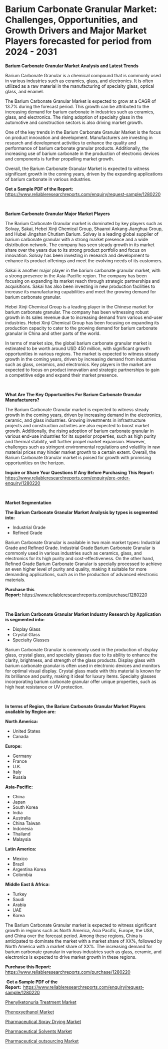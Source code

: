 <p><h1>Barium Carbonate Granular Market: Challenges, Opportunities, and Growth Drivers and Major Market Players forecasted for period from 2024 - 2031</h1></p><p><strong>Barium Carbonate Granular Market Analysis and Latest Trends</strong></p>
<p><p>Barium Carbonate Granular is a chemical compound that is commonly used in various industries such as ceramics, glass, and electronics. It is often utilized as a raw material in the manufacturing of specialty glass, optical glass, and enamel.</p><p>The Barium Carbonate Granular Market is expected to grow at a CAGR of 13.7% during the forecast period. This growth can be attributed to the increasing demand for barium carbonate in industries such as ceramics, glass, and electronics. The rising adoption of specialty glass in the automotive and construction sectors is also driving market growth.</p><p>One of the key trends in the Barium Carbonate Granular Market is the focus on product innovation and development. Manufacturers are investing in research and development activities to enhance the quality and performance of barium carbonate granular products. Additionally, the increasing use of barium carbonate in the production of electronic devices and components is further propelling market growth.</p><p>Overall, the Barium Carbonate Granular Market is expected to witness significant growth in the coming years, driven by the expanding applications of barium carbonate in various industries.</p></p>
<p><strong>Get a Sample PDF of the Report:&nbsp;</strong> <a href="https://www.reliableresearchreports.com/enquiry/request-sample/1280220">https://www.reliableresearchreports.com/enquiry/request-sample/1280220</a></p>
<p>&nbsp;</p>
<p><strong>Barium Carbonate Granular Major Market Players</strong></p>
<p><p>The Barium Carbonate Granular market is dominated by key players such as Solvay, Sakai, Hebei Xinji Chemical Group, Shaanxi Ankang Jianghua Group, and Hubei Jingshan Chutiam Barium. Solvay is a leading global supplier of barium carbonate granular with a strong market presence and a wide distribution network. The company has seen steady growth in its market share over the years due to its strong product portfolio and focus on innovation. Solvay has been investing in research and development to enhance its product offerings and meet the evolving needs of its customers.</p><p>Sakai is another major player in the barium carbonate granular market, with a strong presence in the Asia-Pacific region. The company has been focusing on expanding its market reach through strategic partnerships and acquisitions. Sakai has also been investing in new production facilities to increase its manufacturing capabilities and meet the growing demand for barium carbonate granular.</p><p>Hebei Xinji Chemical Group is a leading player in the Chinese market for barium carbonate granular. The company has been witnessing robust growth in its sales revenue due to increasing demand from various end-user industries. Hebei Xinji Chemical Group has been focusing on expanding its production capacity to cater to the growing demand for barium carbonate granular in China and other parts of the world.</p><p>In terms of market size, the global barium carbonate granular market is estimated to be worth around USD 450 million, with significant growth opportunities in various regions. The market is expected to witness steady growth in the coming years, driven by increasing demand from industries such as glass, ceramics, and electronics. Key players in the market are expected to focus on product innovation and strategic partnerships to gain a competitive edge and expand their market presence.</p></p>
<p>&nbsp;</p>
<p><strong>What Are The Key Opportunities For Barium Carbonate Granular Manufacturers?</strong></p>
<p><p>The Barium Carbonate Granular market is expected to witness steady growth in the coming years, driven by increasing demand in the electronics, ceramic, and glass industries. Growing investments in infrastructure projects and construction activities are also expected to boost market growth. Additionally, the rising adoption of barium carbonate granular in various end-use industries for its superior properties, such as high purity and thermal stability, will further propel market expansion. However, challenges such as stringent environmental regulations and volatility in raw material prices may hinder market growth to a certain extent. Overall, the Barium Carbonate Granular market is poised for growth with promising opportunities on the horizon.</p></p>
<p><strong>Inquire or Share Your Questions If Any Before Purchasing This Report:</strong> <a href="https://www.reliableresearchreports.com/enquiry/pre-order-enquiry/1280220">https://www.reliableresearchreports.com/enquiry/pre-order-enquiry/1280220</a></p>
<p>&nbsp;</p>
<p><strong>Market Segmentation</strong></p>
<p><strong>The Barium Carbonate Granular Market Analysis by types is segmented into:</strong></p>
<p><ul><li>Industrial Grade</li><li>Refined Grade</li></ul></p>
<p><p>Barium Carbonate Granular is available in two main market types: Industrial Grade and Refined Grade. Industrial Grade Barium Carbonate Granular is commonly used in various industries such as ceramics, glass, and electronics for its high purity and cost-effectiveness. On the other hand, Refined Grade Barium Carbonate Granular is specially processed to achieve an even higher level of purity and quality, making it suitable for more demanding applications, such as in the production of advanced electronic materials.</p></p>
<p><strong>Purchase this Report:&nbsp;</strong><a href="https://www.reliableresearchreports.com/purchase/1280220">https://www.reliableresearchreports.com/purchase/1280220</a></p>
<p>&nbsp;</p>
<p><strong>The Barium Carbonate Granular Market Industry Research by Application is segmented into:</strong></p>
<p><ul><li>Display Glass</li><li>Crystal Glass</li><li>Specialty Glasses</li></ul></p>
<p><p>Barium Carbonate Granular is commonly used in the production of display glass, crystal glass, and specialty glasses due to its ability to enhance the clarity, brightness, and strength of the glass products. Display glass with barium carbonate granular is often used in electronic devices and monitors for optimal visual display. Crystal glass made with this material is known for its brilliance and purity, making it ideal for luxury items. Specialty glasses incorporating barium carbonate granular offer unique properties, such as high heat resistance or UV protection.</p></p>
<p>&nbsp;</p>
<p><strong>In terms of Region, the Barium Carbonate Granular Market Players available by Region are:</strong></p>
<p>
    <p> <strong> North America: </strong>
        <ul>
            <li>United States</li>
            <li>Canada</li>
        </ul>
        </p> 
    <p> <strong> Europe: </strong>
        <ul>
            <li>Germany</li>
            <li>France</li>
            <li>U.K.</li>
            <li>Italy</li>
            <li>Russia</li>
        </ul>
        </p> 
    <p> <strong> Asia-Pacific: </strong>
        <ul>
            <li>China</li>
            <li>Japan</li>
            <li>South Korea</li>
            <li>India</li>
            <li>Australia</li>
            <li>China Taiwan</li>
            <li>Indonesia</li>
            <li>Thailand</li>
            <li>Malaysia</li>
        </ul>
        </p> 
    <p> <strong> Latin America: </strong>
        <ul>
            <li>Mexico</li>
            <li>Brazil</li>
            <li>Argentina Korea</li>
            <li>Colombia</li>
        </ul>
        </p> 
    <p> <strong> Middle East & Africa: </strong>
        <ul>
            <li>Turkey</li>
            <li>Saudi</li>
            <li>Arabia</li>
            <li>UAE</li>
            <li>Korea</li>
        </ul>
    </p>
    </p>
<p><p>The Barium Carbonate Granular market is expected to witness significant growth in regions such as North America, Asia Pacific, Europe, the USA, and China over the forecast period. Among these regions, China is anticipated to dominate the market with a market share of XX%, followed by North America with a market share of XX%. The increasing demand for barium carbonate granular in various industries such as glass, ceramic, and electronics is expected to drive market growth in these regions.</p></p>
<p><strong>Purchase this Report: </strong><a href="https://www.reliableresearchreports.com/purchase/1280220">https://www.reliableresearchreports.com/purchase/1280220</a></p>
<p>&nbsp;<strong>Get a Sample PDF of the Report:&nbsp;&nbsp;</strong><a href="https://www.reliableresearchreports.com/enquiry/request-sample/1280220">https://www.reliableresearchreports.com/enquiry/request-sample/1280220</a></p>
<p><strong></strong></p>
<p><p><a href="https://medium.com/p/695dd73f96de/edit">Phenylketonuria Treatment Market</a></p><p><a href="https://medium.com/p/70269a6a8314/edit">Phenoxyethanol Market</a></p><p><a href="https://medium.com/p/6f26f27befda/edit">Pharmaceutical Spray Drying Market</a></p><p><a href="https://medium.com/p/3e91a7241c16/edit">Pharmaceutical Solvents Market</a></p><p><a href="https://medium.com/p/b6f92262c555/edit">Pharmaceutical outsourcing Market</a></p></p>